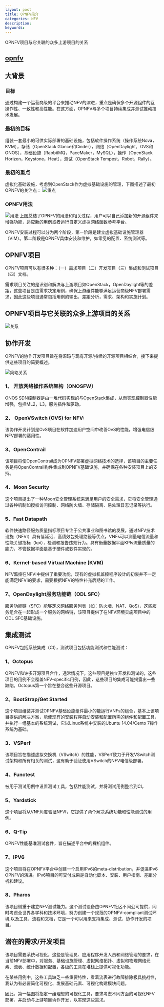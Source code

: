 ```yaml
---
layout: post
title: OPNFV简介
categories: NFV
description:
keywords:
---
```


OPNFV项目与它关联的众多上游项目的关系

## [opnfv](https://www.opnfv.org)

## 大背景
### 目标
通过构建一个运营商级的平台来推动NFV的演进，重点是确保多个开源组件的互操作性、一致性和高性能。在这方面，OPNFV与多个项目持续集成并测试推动技术发展。

### 最初的目标
组装一套最小的可供实际部署的基础设施，包括软件操作系统（操作系统Nova，KVM），存储（OpenStack Glance和Cinder），网络（OpenDaylight，OVS和ONOS），基础设施（RabbitMQ，PaceMaker，MySQL），操作（OpenStack Horizon，Keystone，Heat），测试（OpenStack Tempest，Robot，Rally）。

### 最初的重点
虚拟化基础设施，考虑到OpenStack作为虚拟基础设施的管理，下图描述了最初OPNFV的关注点：
![重点](/images/posts/opnfv_initial_focus.png)

### OPNFV用法
![用法](/images/posts/opnfv_flow.png)
上图总结了OPNFV的用法和相关过程，用户可以自己添加新的开源组件来增强功能，适应新的用例或者运行自定义虚拟网络函数参考平台。

OPNFV安装过程可以分为两个阶段，第一阶段是建立虚拟基础设施管理器（VIM）。第二阶段是OPNFV具体安装和维护，如常见的配置、系统测试等。

## OPNFV项目
OPNFV项目可以有很多种：（一）需求项目（二）开发项目（三）集成和测试项目（四）文档。

需求项目关注的是识别和解决与上游项目如OpenStack，OpenDaylight等的差距，这些项目是由需求决定用例，确保上游组件能够满足运营商级NFV部署需求，因此这些项目通常包括用例的输出，差距分析，需求、架构和实施计划。

## OPNFV项目与它关联的众多上游项目的关系
![关系](/images/posts/opnfv_upstream.jpg)

## 协作开发
OPNFV的协作开发项目旨在将源码与现有开源/持续的开源项目相结合，接下来提供这些项目的简要概述。

![简略关系](/images/posts/opnfv_other.png)

### 1、 开放网络操作系统架构（ONOSFW）

ONOS SDN控制器是由一堆代码实现的与OpenStack集成，从而实现控制器性能增强，包括ML2，L3，服务插件和驱动。

### 2、 OpenVSwitch (OVS) for NFV: 

该协作开发计划是OvS项目在软件加速用户空间中改善OvS的性能，增强电信级NFV部署的适用性。

### 3、OpenContrail

该项目将使OpenContrail成为OPNFV部署虚拟网络技术的选择，该项目的主要任务是将OpenContrail构件集成到OPNFV基础设施，并确保在各种安装项目上的支持。

### 4、Moon Security

这个项目提出了一种Moon安全管理系统来满足用户的安全需求，它将安全管理通过各种机制如授权访问控制、网络防火墙、存储隔离、易处理日志记录等执行。

### 5、Fast Datapath

软件快速路径服务质量指标项目专注于公共事业和图书馆的发展，通过NFV技术设施（NFVI）具有低延迟、高绩效包处理路径等优点，VNFs可以测量电信流量和性能关键指标（kpi），检测和报告违规行为。具有衡量数据平面KPIs流量质量的能力，不管数据平面是基于硬件或软件实现的。

### 6、Kernel-based Virtual Machine (KVM)

NFV监控在NFVI中提供了重要功能，现有的虚拟机监控程序设计的初衷并不一定能满足NFVI的要求，需要根据NFV的特性补充后期的工作。

### 7、OpenDaylight服务功能链（ODL SFC）

服务功能链（SFC）能够定义网络服务列表（如：防火墙、NAT、QoS），这些服务组合在一起形成一个服务的网络链，该项目提供了在NFV环境实施项目中的ODL SFC基础设施。

## 集成测试
OPNFV包括系统集成（CI），测试项目包括功能测试和性能测试：

### 1、Octopus
OPNFV和许多开源项目合作，通常情况下，这些项目是独立开发和测试的，这些项目的用例不会覆盖NFV-specific用例，因此，这些项目的集成可能揭露出一些缺陷，Octopus第一个旨在整合这些开源项目。

### 2、BootStrap/Get Started
这个项目组装并测试OPNFV基础设施组件最小的能运行VNFs的组合，基本上该项目提供的解决方案，能使现有的安装程序自动安装和配置所需的组件和配置工具，并执行一组基本的系统测试，它以Linux系统中安装的Ubuntu 14.04/Cento 7操作系统为基础。

### 3、VSPerf
该项目旨在描述虚拟交换机（VSwitch）的性能，VSPerf致力于开发VSwitch测试架构和所有相关的测试，这有助于验证使用VSwitch的NFV电信级部署。

### 4、Functest
被用于测试用例中设置测试工具，包括性能测试，并将测试用例整合到CI。

### 5、Yardstick
这个项目将从VNF角度验证NFVI，它提供了两个解决系统功能和性能测试的用例。

### 6、Q-Tip
OPNFV性能基准测试套件，旨在描述平台中的裸机组件。

### 7、IPV6
这个项目将在OPNFV平台中创建一个启用IPv6的meta-distribution，并促进IPv6 OPNFV的演进。IPv6项目的可交付成果是自动化脚本、安装、用户指南、差距分析和建议。

### 8、Pharos
该项目侧重于建立NFV测试能力。这个测试设备由OPNFV社区不同公司提供，同时考虑全世界各学科和技术环境，努力创建一个规范的OPNFV-compliant测试环境,以及工具、流程和文档，它是一个可以用来支持集成、测试、协作开发的项目。

## 潜在的需求/开发项目
该项目需要系统可视化，这些是管理员、应用程序开发人员和网络管理的要求，在当前NFV部署中，对服务、基础设施管理、虚拟网络拓扑、虚拟和物理网络元素、流表、统计数据和配置，各级的工具在堆栈上提供可视化功能。

在某些用例中，这些工具缺乏一些重要特性，看着流表进行故障排除极具挑战性，我认为有必要简化可视化、发展基础元素、可视化构建模块问题。

因此，第一幅图将指定一组理想的可视化工具，要求考虑不同方面的可视化NFV部署，并启动与上游项目协作开发，以实现这些需求。
